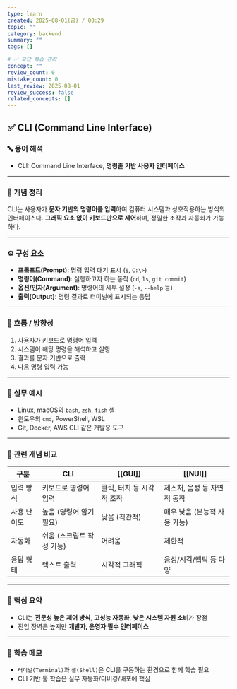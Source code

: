 ```yaml
---
type: learn
created: 2025-08-01(금) / 00:29
topic: ""
category: backend
summary: ""
tags: []

# ✅ 오답 복습 관리
concept: ""
review_count: 0
mistake_count: 0
last_review: 2025-08-01
review_success: false
related_concepts: []
---
```

## ✅ CLI (Command Line Interface)

### 🔤 용어 해석
- CLI: Command Line Interface, **명령줄 기반 사용자 인터페이스**

---

### 📌 개념 정리
CLI는 사용자가 **문자 기반의 명령어를 입력**하여 컴퓨터 시스템과 상호작용하는 방식의 인터페이스다. **그래픽 요소 없이 키보드만으로 제어**하며, 정밀한 조작과 자동화가 가능하다.

---

### ⚙️ 구성 요소
- **프롬프트(Prompt)**: 명령 입력 대기 표시 (`$`, `C:\>`)
- **명령어(Command)**: 실행하고자 하는 동작 (`cd`, `ls`, `git commit`)
- **옵션/인자(Argument)**: 명령어의 세부 설정 (`-a`, `--help` 등)
- **출력(Output)**: 명령 결과로 터미널에 표시되는 응답

---

### 🧭 흐름 / 방향성
1. 사용자가 키보드로 명령어 입력
2. 시스템이 해당 명령을 해석하고 실행
3. 결과를 문자 기반으로 출력
4. 다음 명령 입력 가능

---

### 💬 실무 예시
- Linux, macOS의 `bash`, `zsh`, `fish` 셸
- 윈도우의 `cmd`, PowerShell, WSL
- Git, Docker, AWS CLI 같은 개발용 도구

---

### 🔁 관련 개념 비교
| 구분           | CLI                              | [[GUI]]                             | [[NUI]]                             |
|----------------|-----------------------------------|--------------------------------------|--------------------------------------|
| 입력 방식      | 키보드로 명령어 입력              | 클릭, 터치 등 시각적 조작           | 제스처, 음성 등 자연적 동작         |
| 사용 난이도    | 높음 (명령어 암기 필요)           | 낮음 (직관적)                        | 매우 낮음 (본능적 사용 가능)         |
| 자동화         | 쉬움 (스크립트 작성 가능)         | 어려움                               | 제한적                              |
| 응답 형태      | 텍스트 출력                       | 시각적 그래픽                        | 음성/시각/햅틱 등 다양               |

---

### 🎯 핵심 요약
- CLI는 **전문성 높은 제어 방식**, **고성능 자동화**, **낮은 시스템 자원 소비**가 장점
- 진입 장벽은 높지만 **개발자, 운영자 필수 인터페이스**

---

### 🧠 학습 메모
- `터미널(Terminal)`과 `셸(Shell)`은 CLI를 구동하는 환경으로 함께 학습 필요
- CLI 기반 툴 학습은 실무 자동화/디버깅/배포에 핵심
